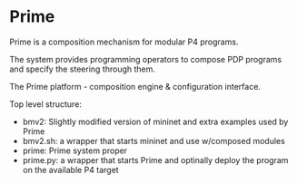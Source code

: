 # Prime

Prime is a composition mechanism for modular P4 programs. 

The system provides programming operators to compose PDP programs and specify the steering through them.

The Prime platform - composition engine & configuration interface. 

Top level structure: 
   * bmv2: Slightly modified version of mininet and extra examples used by Prime
   * bmv2.sh: a wrapper that starts mininet and use w/composed modules
   * prime: Prime system proper
   * prime.py: a wrapper that starts Prime and optinally deploy the program on the available P4 target
